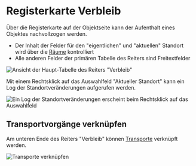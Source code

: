 # Registerkarte Verbleib

Über die Registerkarte auf der Objektseite kann der Aufenthalt eines Objektes nachvollzogen werden.

- Der Inhalt der Felder für den "eigentlichen" und "aktuellen" Standort wird über die [Räume](../../Spaces/) kontrolliert
- Alle anderen Felder der primären Tabelle des Reiters sind Freitextfelder

![Ansicht der Haupt-Tabelle des Reiters "Verbleib"](../../../assets/musdb/objects-edit/Reiter/Reiter-Verbleib-oben-ausgefuellt.avif)

Mit einem Rechtsklick auf das Auswahlfeld "Aktueller Standort" kann ein Log der Standortveränderungen aufgerufen werden.

![Ein Log der Standortveränderungen erscheint beim Rechtsklick auf das Auswahlfeld](../../../assets/musdb/objects-edit/Reiter/Reiter-Verbleib-Log.avif)

## Transportvorgänge verknüpfen

Am unteren Ende des Reiters "Verbleib" können [Transporte](../../Transporte/) verknüpft werden.

![Transporte verknüpfen](../../../assets/musdb/objects-edit/Reiter/Reiter-Verbleib-Transporte.avif)
